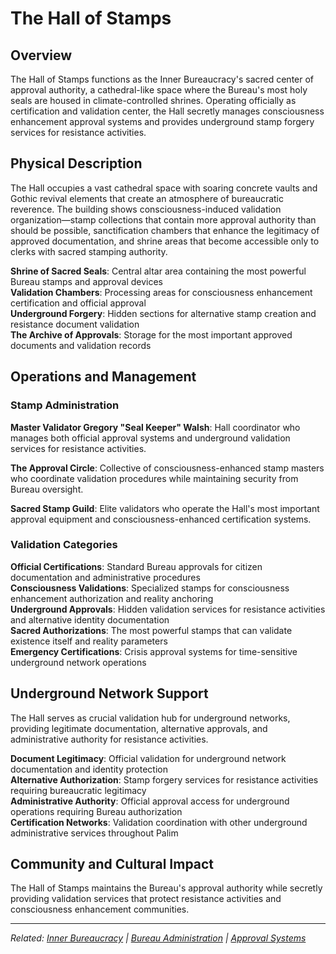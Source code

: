 # The Hall of Stamps

## Overview

The Hall of Stamps functions as the Inner Bureaucracy's sacred center of approval authority, a cathedral-like space where the Bureau's most holy seals are housed in climate-controlled shrines. Operating officially as certification and validation center, the Hall secretly manages consciousness enhancement approval systems and provides underground stamp forgery services for resistance activities.

## Physical Description

The Hall occupies a vast cathedral space with soaring concrete vaults and Gothic revival elements that create an atmosphere of bureaucratic reverence. The building shows consciousness-induced validation organization—stamp collections that contain more approval authority than should be possible, sanctification chambers that enhance the legitimacy of approved documentation, and shrine areas that become accessible only to clerks with sacred stamping authority.

**Shrine of Sacred Seals**: Central altar area containing the most powerful Bureau stamps and approval devices  
**Validation Chambers**: Processing areas for consciousness enhancement certification and official approval  
**Underground Forgery**: Hidden sections for alternative stamp creation and resistance document validation  
**The Archive of Approvals**: Storage for the most important approved documents and validation records

## Operations and Management

### Stamp Administration

**Master Validator Gregory "Seal Keeper" Walsh**: Hall coordinator who manages both official approval systems and underground validation services for resistance activities.

**The Approval Circle**: Collective of consciousness-enhanced stamp masters who coordinate validation procedures while maintaining security from Bureau oversight.

**Sacred Stamp Guild**: Elite validators who operate the Hall's most important approval equipment and consciousness-enhanced certification systems.

### Validation Categories

**Official Certifications**: Standard Bureau approvals for citizen documentation and administrative procedures  
**Consciousness Validations**: Specialized stamps for consciousness enhancement authorization and reality anchoring  
**Underground Approvals**: Hidden validation services for resistance activities and alternative identity documentation  
**Sacred Authorizations**: The most powerful stamps that can validate existence itself and reality parameters  
**Emergency Certifications**: Crisis approval systems for time-sensitive underground network operations

## Underground Network Support

The Hall serves as crucial validation hub for underground networks, providing legitimate documentation, alternative approvals, and administrative authority for resistance activities.

**Document Legitimacy**: Official validation for underground network documentation and identity protection  
**Alternative Authorization**: Stamp forgery services for resistance activities requiring bureaucratic legitimacy  
**Administrative Authority**: Official approval access for underground operations requiring Bureau authorization  
**Certification Networks**: Validation coordination with other underground administrative services throughout Palim

## Community and Cultural Impact

The Hall of Stamps maintains the Bureau's approval authority while secretly providing validation services that protect resistance activities and consciousness enhancement communities.

---

*Related: [Inner Bureaucracy](../districts/inner_bureaucracy.md) | [Bureau Administration](../../organizations/bureau_administration.md) | [Approval Systems](../../concepts/approval_systems.md)*
